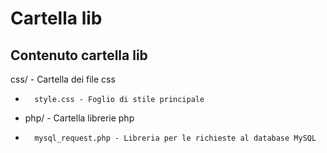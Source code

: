 # Cartella lib
## Contenuto cartella lib
css/ - Cartella dei file css
* 		style.css - Foglio di stile principale
* 	php/ - Cartella librerie php
* 		mysql_request.php - Libreria per le richieste al database MySQL